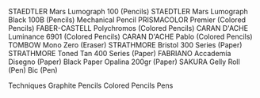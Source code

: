 STAEDTLER Mars Lumograph 100 (Pencils)
STAEDTLER Mars Lumograph Black 100B (Pencils)
Mechanical Pencil
PRISMACOLOR Premier (Colored Pencils)
FABER-CASTELL Polychromos (Colored Pencils)
CARAN D'ACHE Luminance 6901 (Colored Pencils)
CARAN D'ACHE Pablo (Colored Pencils)
TOMBOW Mono Zero (Eraser)
STRATHMORE Bristol 300 Series (Paper)
STRATHMORE Toned Tan 400 Series (Paper)
FABRIANO Accademía Disegno (Paper)
Black Paper
Opalina 200gr (Paper)
SAKURA Gelly Roll (Pen)
Bic (Pen)

Techniques
Graphite Pencils
Colored Pencils
Pens
